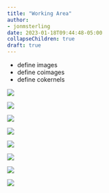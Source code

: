 ```yaml
---
title: "Working Area"
author:
- jonmsterling
date: 2023-01-18T09:44:48-05:00
collapseChildren: true
draft: true
---
```


- define images
- define coimages
- define cokernels

![](jms-000P)

![](jms-000H)

![](jms-000E)

![](jms-000D)

![](jms-000G)

![](jms-0009)

![](jms-000A)

![](jms-000C)

